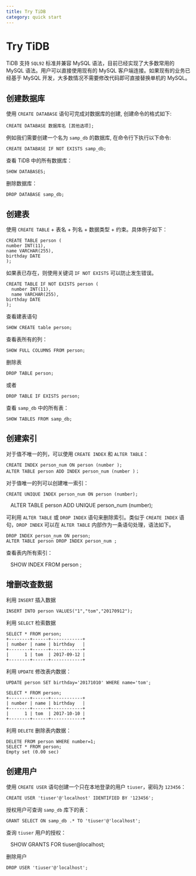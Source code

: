 ```yaml
---
title: Try TiDB
category: quick start
---
```


# Try TiDB


TiDB 支持 `SQL92` 标准并兼容 MySQL 语法，目前已经实现了大多数常用的 MySQL 语法。用户可以直接使用现有的 MySQL 客户端连接。如果现有的业务已经基于 MySQL 开发，大多数情况不需要修改代码即可直接替换单机的 MySQL。


## 创建数据库
使用 `CREATE DATABASE` 语句可完成对数据库的创建, 创建命令的格式如下:

    CREATE DATABASE 数据库名 [其他选项];

例如我们需要创建一个名为 `samp_db` 的数据库, 在命令行下执行以下命令:

    CREATE DATABASE IF NOT EXISTS samp_db;

查看 TiDB 中的所有数据库：

    SHOW DATABASES;

删除数据库：

    DROP DATABASE samp_db;

## 创建表

 使用 `CREATE TABLE`  + 表名 + 列名 + 数据类型 + 约束。具体例子如下：

    CREATE TABLE person (
    number INT(11),
    name VARCHAR(255),
    birthday DATE
    );



如果表已存在，则使用关键词 `IF NOT EXISTS` 可以防止发生错误。

    CREATE TABLE IF NOT EXISTS person (
      number INT(11),
      name VARCHAR(255),
    birthday DATE
    );

查看建表语句

    SHOW CREATE table person;

查看表所有的列：

    SHOW FULL COLUMNS FROM person;

删除表

    DROP TABLE person;

或者

    DROP TABLE IF EXISTS person;

查看 `samp_db` 中的所有表：

    SHOW TABLES FROM samp_db;


## 创建索引

对于值不唯一的列，可以使用 `CREATE INDEX` 和 `ALTER TABLE`：

    CREATE INDEX person_num ON person (number );
    ALTER TABLE person ADD INDEX person_num (number )；

对于值唯一的列可以创建唯一索引：

    CREATE UNIQUE INDEX person_num ON person (number);
    ALTER TABLE person ADD UNIQUE person_num (number);

可利用 `ALTER TABLE` 或 `DROP INDEX` 语句来删除索引。类似于 `CREATE INDEX` 语句，`DROP INDEX` 可以在 `ALTER TABLE` 内部作为一条语句处理，语法如下。

    DROP INDEX person_num ON person;
    ALTER TABLE person DROP INDEX person_num ;

查看表内所有索引：

    SHOW INDEX FROM person ;

## 增删改查数据

利用 `INSERT` 插入数据

    INSERT INTO person VALUES("1","tom","20170912");

利用 `SELECT` 检索数据

    SELECT * FROM person;
    +--------+------+------------+
    | number | name | birthday   |
    +--------+------+------------+
    |      1 | tom  | 2017-09-12 |
    +--------+------+------------+

利用 `UPDATE` 修改表内数据：

    UPDATE person SET birthday='20171010' WHERE name='tom';

    SELECT * FROM person;
    +--------+------+------------+
    | number | name | birthday   |
    +--------+------+------------+
    |      1 | tom  | 2017-10-10 |
    +--------+------+------------+

利用 `DELETE` 删除表内数据：

    DELETE FROM person WHERE number=1;
    SELECT * FROM person;
    Empty set (0.00 sec)


## 创建用户
使用 `CREATE USER` 语句创建一个只在本地登录的用户 `tiuser`，密码为 `123456`：

    CREATE USER 'tiuser'@'localhost' IDENTIFIED BY '123456';

授权用户可查询 `samp_db` 库下的表：

    GRANT SELECT ON samp_db .* TO 'tiuser'@'localhost';

查询 `tiuser` 用户的授权：

    SHOW GRANTS FOR tiuser@localhost;

删除用户

    DROP USER 'tiuser'@'localhost';


